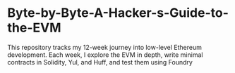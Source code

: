 # Byte-by-Byte-A-Hacker-s-Guide-to-the-EVM
This repository tracks my 12-week journey into low-level Ethereum development. Each week, I explore the EVM in depth, write minimal contracts in Solidity, Yul, and Huff, and test them using Foundry
